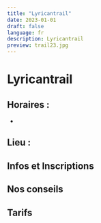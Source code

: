 ```yaml
---
title: "Lyricantrail"
date: 2023-01-01
draft: false
language: fr
description: Lyricantrail
preview: trail23.jpg
---
```


# Lyricantrail

## Horaires :
- 

## Lieu : 


## Infos et Inscriptions


## Nos conseils

## Tarifs

